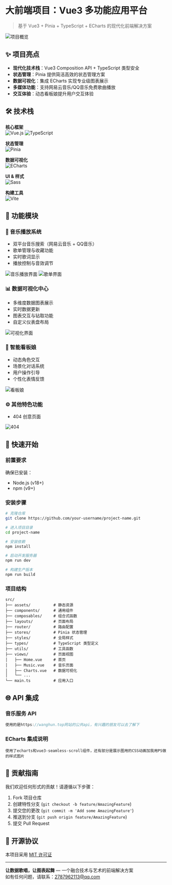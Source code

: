 # 大前端项目：Vue3 多功能应用平台

> 基于 Vue3 + Pinia + TypeScript + ECharts 的现代化前端解决方案

![项目概览](https://github.com/user-attachments/assets/c4c3fefa-4a41-4510-b5ee-6770b4cb731f)

## ✨ 项目亮点

- **现代化技术栈**：Vue3 Composition API + TypeScript 类型安全
- **状态管理**：Pinia 提供简洁高效的状态管理方案
- **数据可视化**：集成 ECharts 实现专业级图表展示
- **多媒体功能**：支持网易云音乐/QQ音乐免费歌曲播放
- **交互体验**：动态看板娘提升用户交互体验

## 🛠️ 技术栈

**核心框架**  
![Vue.js](https://img.shields.io/badge/Vue.js-3.4.21-4FC08D?logo=vuedotjs)
![TypeScript](https://img.shields.io/badge/TypeScript-5.0.2-3178C6?logo=typescript)

**状态管理**  
![Pinia](https://img.shields.io/badge/Pinia-2.1.7-FFD02F?logo=vue.js)

**数据可视化**  
![ECharts](https://img.shields.io/badge/ECharts-5.4.3-AA344D?logo=apacheecharts)

**UI & 样式**  
![Sass](https://img.shields.io/badge/Sass-1.71.0-CC6699?logo=sass)

**构建工具**  
![Vite](https://img.shields.io/badge/Vite-5.1.0-646CFF?logo=vite)

## 🎯 功能模块

### 🎵 音乐播放系统
- 双平台音乐搜索（网易云音乐 + QQ音乐）
- 歌单管理与收藏功能
- 实时歌词显示
- 播放控制与音效调节

![音乐播放界面](https://github.com/user-attachments/assets/109df350-e273-48e2-af1e-680bf7a33e07)
![歌单界面](https://github.com/user-attachments/assets/b09ee850-f5cc-455e-a6b3-e7e565276e03)

### 📊 数据可视化中心
- 多维度数据图表展示
- 实时数据更新
- 图表交互与钻取功能
- 自定义仪表盘布局

![可视化界面](https://github.com/user-attachments/assets/17b2fa5b-b472-4140-b279-797162c29625)

### 🤖 智能看板娘
- 动态角色交互
- 场景化对话系统
- 用户操作引导
- 个性化表情反馈

![看板娘](https://github.com/user-attachments/assets/e5eff2dd-fe26-4759-b2de-80c3a196d7bb)

### ⚙️ 其他特色功能
- 404 创意页面

![404](https://github.com/user-attachments/assets/0716c2bc-db66-48e1-b75a-4bb76fbb3aeb)

## 🚀 快速开始

### 前置要求
确保已安装：
- Node.js (v18+)
- npm (v9+)

### 安装步骤
```bash
# 克隆仓库
git clone https://github.com/your-username/project-name.git

# 进入项目目录
cd project-name

# 安装依赖
npm install

# 启动开发服务器
npm run dev

# 构建生产版本
npm run build
```

### 项目结构
```
src/
├── assets/          # 静态资源
├── components/      # 通用组件
├── composables/     # 组合式函数
├── layouts/         # 页面布局
├── router/          # 路由配置
├── stores/          # Pinia 状态管理
├── styles/          # 全局样式
├── types/           # TypeScript 类型定义
├── utils/           # 工具函数
├── views/           # 页面视图
│   ├── Home.vue     # 首页
│   ├── Music.vue    # 音乐页面
│   ├── Charts.vue   # 数据可视化
│   └── ...          
└── main.ts          # 应用入口
```

## 🌐 API 集成

### 音乐服务 API
```typescript
使用的是https://wanghun.top网站的公共api，有兴趣的朋友可以去了解下
```

### ECharts 集成说明
```vue
使用了echarts和vue3-seamless-scroll组件，还有部分是展示图用的CSS动画加我用PS做的样式图片
```

## 🤝 贡献指南

我们欢迎任何形式的贡献！请遵循以下步骤：

1. Fork 项目仓库
2. 创建特性分支 (`git checkout -b feature/AmazingFeature`)
3. 提交您的更改 (`git commit -m 'Add some AmazingFeature'`)
4. 推送到分支 (`git push origin feature/AmazingFeature`)
5. 提交 Pull Request

## 📜 开源协议

本项目采用 [MIT 许可证](LICENSE)

---
**让数据歌唱，让图表起舞** — 一个融合技术与艺术的前端解决方案  
如有任何问题，请联系：2787962113@qq.com
